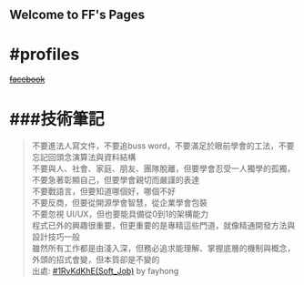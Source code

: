 ## Welcome to FF's Pages
#profiles
===

~~[facebook](https://www.facebook.com/profile.php?id=100002258495173&ref=bookmarks)~~

###技術筆記
===
>不要進法人寫文件，不要追buss word，不要滿足於眼前學會的工法，不要忘記回頭念演算法與資料結構  
>不要與人、社會、家庭、朋友、團隊脫離，但要學會忍受一人獨學的孤獨，不要急著彰顯自己，但要學會親切而嚴謹的表達   
>不要戰語言，但要知道哪個好，哪個不好  
>不要反商，但要從開源學會智慧，從企業學會包裝  
>不要忽視 UI/UX，但也要能具備從0到1的架構能力  
>程式已外的興趣很重要，但更重要的是專精這些門道，就像精通開發方法與設計技巧一般  
>雖然所有工作都是由淺入深，但務必追求能理解、掌握底層的機制與概念，外頭的招式會變，但本質卻是不變的  
出處: [#1RvKdKhE(Soft_Job)](https://moptt.tw/p/Soft_Job.M.1541753300.A.ACE) by fayhong
